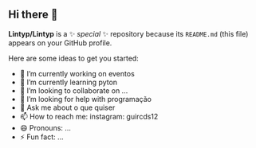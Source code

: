 ## Hi there 👋


**Lintyp/Lintyp** is a ✨ _special_ ✨ repository because its `README.md` (this file) appears on your GitHub profile.

Here are some ideas to get you started:

- 🔭 I’m currently working on eventos
- 🌱 I’m currently learning pyton
- 👯 I’m looking to collaborate on ...
- 🤔 I’m looking for help with programação 
- 💬 Ask me about o que quiser
- 📫 How to reach me: instagram: guircds12
- 😄 Pronouns: ...
- ⚡ Fun fact: ...

